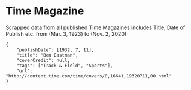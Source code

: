 # Time Magazine
Scrapped data from all published Time Magazines includes Title, Date of Publish etc.
from (Mar. 3, 1923) to (Nov. 2, 2020)
```
{
    "publishDate": [1932, 7, 11],
    "title": "Ben Eastman",
    "coverCredit": null,
    "tags": ["Track & Field", "Sports"],
    "url": "http://content.time.com/time/covers/0,16641,19320711,00.html"
}
```
